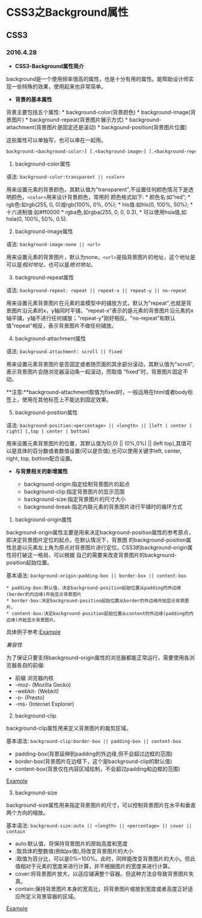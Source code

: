 # CSS3之Background属性
## CSS3
### 2016.4.28

* **CSS3-Background属性简介**

background是一个使用频率很高的属性，也是十分有用的属性。能帮助设计师实现一些特殊的效果，使用起来也非常简单。

* **背景的基本属性**

背景主要包括五个属性:
    * background-color(背景颜色)
    * background-image(背景图片)
    * background-repeat(背景图片展示方式)
    * background-attachment(背景图片是固定还是滚动)
    * backgound-position(背景图片位置)

这些属性可以单独写，也可以串在一起用。

```css
background:<background-color>] [,<background-image>] [,<background-repeat>] [,<background-attachment>] [,<background-position>]
```

1. background-color属性

语法: ``background-color:transparent || <color>``

用来设置元素的背景颜色，其默认值为"transparent",不设置任何颜色情况下是透明颜色，``<color>``用来设计背景颜色，常用的
颜色格式如下:
    * 颜色名:如“red”;
    * rgb色:如rgb(255, 0, 0)或rgb(100%, 0%, 0%);
    * hls值:如hls(0, 100%, 50%);
    * 十六进制值:如#ff0000
    * rgba色,如rgba(255, 0, 0, 0.3),
    * 可以使用hsla值,如hsla(0, 100%, 50%, 0.5).

2. background-image属性

语法: ``background-image:none || <url>``

用来设置元素的背景图片，默认为none，``<url>``是指背景图片的地址，这个地址是可以是*相对地址*，也可以是*绝对地址*。

3. background-repeat属性

语法: ``background-repeat: repeat || repeat-x || repeat-y || no-repeat``

用来设置元素背景图片在元素的盒模型中的铺放方式，默认为"repeat",也就是背景图片沿元素的x，y轴同时平铺，"repeat-x"表示的是元素的背景图片沿元素的x轴平铺，y轴不进行任何铺放；"repeat-y"刚好相反。"no-repeat"和默认值"repeat"相反，表示背景图片不做任何铺放。

4. background-attachment属性

语法: ``background-attachment: scroll || fixed``

用来设置元素背景图片是否固定或者随页面的其余部分滚动，其默认值为"scroll",表示背景图片会随浏览器滚动条一起滚动，而取值
"fixed"时，背景图片固定不动。

**注意:**background-attachment取值为fixed时，一般运用在html或者body标签上，使用在其他标签上不能达到固定效果。

5. background-position属性

语法: ``background-position:<percentage> || <length> || [left | center | right] [,top | center | bottom]``

用来设置元素背景图片的位置，其默认值为(0,0) || (0%,0%) || (left top),其值可以是具体的百分数或者数值设置(可以是负值),也可以使用关键字left, center, right, top, bottom配合设置。

* **与背景相关的新增属性**

    * background-origin:指定绘制背景图片的起点
    * background-clip:指定背景图片的显示范围
    * background-size:指定背景图片的尺寸大小
    * background-break:指定内联元素的背景图片进行平铺时的循环方式

1. background-origin属性

background-origin属性主要是用来决定background-position属性的参考原点，即决定背景图片定位的起点。在默认情况下，背景图
的background-position属性总是以元素左上角为原点对背景图片进行定位。CSS3的background-origin属性将打破这一格局，可以根据
自己的需要来改变背景图片的background-position起始位置。

基本语法: ``background-origin:padding-box || border-box || content-box``

    * padding-box:默认值，决定background-position起始位置从padding的外边缘(border的内边缘)开始显示背景图片
    * border-box:决定background-position起始位置从border的外边缘开始显示背景图片。
    * content-box:决定background-position起始位置从content的外边缘(padding的内边缘)开始显示背景图片。

具体例子参考:[Example](http://www.w3school.com.cn/tiy/c.asp?f=css_background-origin)

*兼容性*

为了保证只要支持background-origin属性的浏览器都能正常运行，需要使用各浏览器各自的前缀:

   * 前缀   浏览器内核
   * -moz- (Mozilla Gecko)
   * -webkit- (Webkit)
   * -o- (Presto)
   * -ms- (Internet Explorer)

2. background-clip

background-clip属性用来定义背景图片的裁剪区域。

基本语法: ``background-clip:border-box || padding-box || content-box``

  * padding-box(背景延伸到padding的外边缘,但不会超过边框的范围)
  * border-box(背景图片在边框下，这个是background-clip的默认值)
  * content-box(背景仅在内容区域绘制，不会超过padding和边框的范围)

[Example](http://www.w3school.com.cn/tiy/t.asp?f=css3_background-clip)

3. background-size

background-size属性用来指定背景图片的尺寸，可以控制背景图片在水平和垂直两个方向的缩放。

基本语法: ``background-size:auto || <length> || <percentage> || cover || contain``

 * auto:默认值，将保持背景图片的原始高度和宽度
 * <length>:取具体的整数值(例如px值),将改变背景图片的大小
 * <percentage>:取值为百分比，可以是0%~100%。此时，同样能改变背景图片的大小。但此值相对于元素的宽度来进行计算，并不根据图片的宽度来进行计算。
 * cover:将背景图片放大，以适应铺满整个容器。但这种方法会导致背景图片失真。
 * contain:保持背景图片本身的宽高比，将背景图片缩放到宽度或者高度正好适应所定义背景容器的区域。

[Example](http://www.w3school.com.cn/tiy/t.asp?f=css3_background-size)